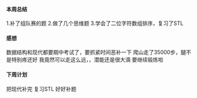 #### 本周总结
1.补了组队赛的题
2.做了几个思维题
3.学会了二位字符数组排序，复习了STL

#### 感想
数据结构和现代都要期中考试了，要抓紧时间恶补一下
爬山走了35000步，腿不是特别疼还好
我竟然可以走这么远，，潜能还是很大滴
要继续锻炼啦
#### 下周计划
把现代补完
复习STL
好好补题

